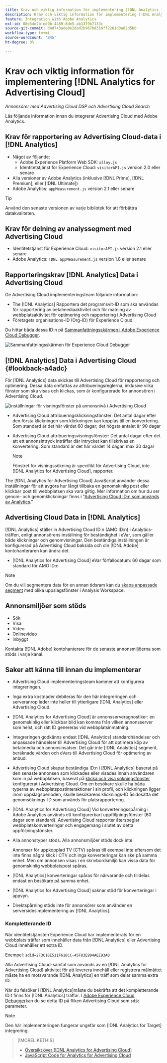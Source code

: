 ```yaml
---
title: Krav och viktig information för implementering [!DNL Analytics for Advertising Cloud]
description: Krav och viktig information för implementering [!DNL Analytics for Advertising Cloud]
feature: Integration with Adobe Analytics
exl-id: 08e54e2b-ed9b-4489-8de5-ab1379b7133c
source-git-commit: d4d743ade0e2dad2b967b8316ff2261d0a82d5b0
workflow-type: tm+mt
source-wordcount: '845'
ht-degree: 0%

---
```


# Krav och viktig information för implementering [!DNL Analytics for Advertising Cloud]

*Annonsörer med Advertising Cloud DSP och Advertising Cloud Search*

Läs följande information innan du integrerar Advertising Cloud med Adobe Analytics.

## Krav för rapportering av Advertising Cloud-data i [!DNL Analytics]

* Något av följande:
   * Adobe Experience Platform Web SDK: `alloy.js`
   * Identitetstjänst för Experience Cloud: `visitorAPI.js` version 2.0 eller senare
* Alla versioner av Adobe Analytics (inklusive [!DNL Prime], [!DNL Premium], eller [!DNL Ultimate])
* Adobe Analytics: `appMeasurement.js` version 2.1 eller senare

>[!TIP]
>
>Använd den senaste versionen av varje bibliotek för att förbättra datakvaliteten.

## Krav för delning av analyssegment med Advertising Cloud

* Identitetstjänst för Experience Cloud: `visitorAPI.js` version 2.1 eller senare
* Adobe Analytics: `!DNL appMeasurement.js` version 1.8 eller senare

## Rapporteringskrav [!DNL Analytics] Data i Advertising Cloud

Ge Advertising Cloud implementeringsteam följande information:

* The [!DNL Analytics] Rapportera det programsvit-ID som ska användas för rapportering av betalmediaaktivitet och för matning av webbplatsaktivitet för optimering och rapportering i Advertising Cloud
* Företagets organisations-ID (Org-ID) för Experience Cloud.

Du hittar båda dessa ID:n på [Sammanfattningsskärmen i Adobe Experience Cloud Debugger](https://experienceleague.adobe.com/docs/debugger/using/run-debugger.html).

![Sammanfattningsskärmen för Experience Cloud Debugger](/help/integrations/assets/a4adc-debugger-summary.png)

## [!DNL Analytics] Data i Advertising Cloud {#lookback-a4adc}

För [!DNL Analytics] data skickas till Advertising Cloud för rapportering och optimering. Dessa data omfattas av attribueringsreglerna, inklusive vilka fönster som ska visas och klickas, som är konfigurerade för annonsören i Advertising Cloud.

![inställningar för visningsfönster på annonsnivå i Advertising Cloud](/help/integrations/assets/a4adc-lookbacks.png)

* Advertising Cloud attribueringsklickningsfönster: Det antal dagar efter den första klickningen som klickningen kan kopplas till en konvertering. Som standard är det här värdet 60 dagar; det högsta antalet är 90 dagar
* Advertising Cloud attribueringsvisningsfönster: Det antal dagar efter det att ett annonsintryck inträffar där intrycket kan tillskrivas en konvertering. Som standard är det här värdet 14 dagar. max 30 dagar

   >[!NOTE]
   >
   > Fönstret för visningssökning är specifikt för Advertising Cloud, inte [!DNL Analytics for Advertising Cloud], rapporter.

The [!DNL Analytics for Advertising Cloud] JavaScript använder dessa inställningar för att avgöra hur långt tillbaka en genomskinlig post eller klickbar post till webbplatsen ska vara giltig. Mer information om hur du ser genom- och genomklickningar finns i &quot;[Advertising Cloud ID:n som används av Analytics](ids.md).&quot;

## Advertising Cloud Data in [!DNL Analytics]

[!DNL Analytics] ställer in Advertising Cloud ID:n (AMO ID:n) i Analytics-träffen, enligt annonsörens inställning för beständighet i eVar, som gäller både klickningar och genomvisningar. Den beständiga inställningen är konfigurerad på Advertising Cloud baksida och din [!DNL Adobe] kontohanteraren kan ändra det.

* [!DNL Analytics for Advertising Cloud] eVar förfallodatum: 60 dagar som standard för AMO ID:n

>[!NOTE]
>
>Om du vill segmentera data för en annan tidsram kan du [skapa anpassade segment](https://experienceleague.adobe.com/docs/analytics/components/segmentation/segmentation-workflow/seg-build.html) med olika uppslagsfönster i Analysis Workspace.

## Annonsmiljöer som stöds

* Sök
* Visa
* Video
* Onlinevideo
* Inbyggt

Kontakta [!DNL Adobe] kontohanterare för de senaste annonsmiljöerna som stöds i varje kanal.

## Saker att känna till innan du implementerar

* Advertising Cloud implementeringsteam kommer att konfigurera integreringen.

* Inga extra kostnader debiteras för den här integreringen och serveranrop leder inte heller till ytterligare [!DNL Analytics] eller Advertising Cloud.

* [!DNL Analytics for Advertising Cloud] är annonsserveragnostiker: en genomskinlig eller klickbar bild kan komma från vilken annonsserver som helst, och rätt ID genereras vid webbplatsinmatning.

* Integreringen godkänns endast [!DNL Analytics] standardhändelser och anpassade händelser till Advertising Cloud för att optimera köp av betalmedia och annonsinsatser. Det går inte [!DNL Analytics] segment, beräknade värden och eVars till Advertising Cloud för optimering av anbud.

* Advertising Cloud skapar beständiga ID:n i [!DNL Analytics] baserat på den senaste annonsen som klickades eller visades innan användaren kom in på webbplatsen, baserat på [klicka och visa sökningsfönster](#lookback-a4adc) konfigurerat i Advertising Cloud. Om en besökare skulle ha båda typerna av webbplatspostinteraktioner i sin profil, och klickningen ligger inom uppslagsperioden, skulle besökarens klicknings-ID åsidosätta det genomsöknings-ID som används för platsrapportering.

* [!DNL Analytics for Advertising Cloud] Vid konverteringsspårning i Adobe Analytics används ett konfigurerbart uppföljningsfönster (60 dagar som standard). Advertising Cloud rapporter återspeglar webbplatskonverteringar och engagemang i slutet av detta uppföljningsfönster.

* Alla annonstyper stöds. Alla annonsmiljöer stöds dock inte.

   Annonser för uppkopplad TV (CTV) spåras till exempel inte eftersom det inte finns några klick i CTV och inga konverteringar kan ske på samma enhet. Men om annonsen visas i en skrivbordsmiljö kan vissa data för genomskinlig webbplatspost spåras.

* [!DNL Analytics] konverteringar spåras för närvarande och tilldelas endast en besökare på samma enhet.

* [!DNL Analytics for Advertising Cloud] saknar stöd för konverteringar i appvyn.

* Direktspårning stöds inte för annonsörer som använder en serversidesimplementering av [!DNL Analytics].

### Kompletterande ID

När identitetstjänsten Experience Cloud har implementerats för en webbplats träffar som innehåller data från [!DNL Analytics] eller Advertising Cloud innehåller ett extra ID.

Exempel: `sdid=2F3C18E511F618CC-45F83E994AEE93A0`

Alla Advertising Cloud-samtal som används av en [!DNL Analytics for Advertising Cloud] aktivitet för att leverera innehåll eller registrera målmåttet måste ha en motsvarande [!DNL Analytics] en träff som delar samma extra ID.

När du felsöker i [!DNL Analytics]måste du bekräfta att det kompletterande ID:t finns för [!DNL Analytics] träffar. I [Adobe Experience Cloud Debugger](https://experienceleague.adobe.com/docs/debugger/using/experience-cloud-debugger.html)kan du se detta ID på fliken Advertising Cloud som `sdid` parameter.

>[!NOTE]
>
> Den här implementeringen fungerar ungefär som [!DNL Analytics for Target] integrering.

>[!MORELIKETHIS]
>
>* [Översikt över [!DNL Analytics for Advertising Cloud]](overview.md)
>* [JavaScript Code for Analytics for Advertising Cloud](/help/integrations/analytics/javascript.md)

